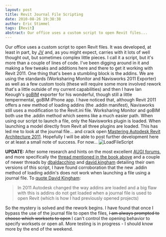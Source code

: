```yaml
---
layout: post
title: Revit Journal File Scripting
date: 2010-08-26 19:38:38
author: Eric Stimmel
tags: [Revit]
abstract: Our office uses a custom script to open Revit files...
---
```


Our office uses a custom script to open Revit files. It was developed, at least in part, by [JV][] and, as you might expect, carries with it lots of well thought out, but sometimes complex little pieces. I call it a script, but it's more than a couple of lines of code. I've been digging around in it and making a few tweaks and additions here and there to get it working with Revit 2011. One thing that's been a stumbling block is the addins. We are using the standards (Worksharing Monitor and Navisworks 2011 Exporter) as well as a few custom tools (these will require some more involved rework that's a little outside of my current capabilities) and then I have Ian Keough's [goBIM][] exporter for his wonderful, though still a little tempermental, goBIM iPhone app. I have noticed that, although Revit 2011 offers a new method of loading addins (the .addin manifest), Navisworks still uses a modification to the Revit.ini file. Worksharing Monitor and goBIM both use the .addin method which seems like a much easier path. When using our script to launch a file, only the Navisworks plugin is loaded. When launching a model directly from Revit all three plugins are loaded. This has led me to look at the journal file... and crack open [Mastering Autodesk Revit Architecture 2011][]. Hopefully I will be able to post further development here or at least a small note of success. For now... ![LoadFileScript][] 

**UPDATE:** After some research and hints on the most excellent [AUGI forums][], and more specifically the [thread mentioned in the book above][6] and a couple of newer threads by [dbaldacchino][7] and [david.kingham][8] detailing their own versions of this script, I have found corroboration that the new .addin method of loading addin's does not work when launching a file using a journal file. To [quote David Kingham][]:

> In 2011 Autodesk changed the way addins are loaded and a big flaw with
> this is addins do not get loaded when a journal file is used to open
> Revit (which is how I had previously opened projects)

So the mystery is solved and the rework begins. I have found that once I bypass the use of the journal file to open the files, <del>I am always prompted to choose which worksets to open</del> I can't control the opening behavior to specify worksets or open all. More testing is in progress - I should know more by the end of the weekend.

  [6]: http://forums.augi.com/showthread.php?t=65897 "The original thread"
  [7]: http://forums.augi.com/showthread.php?t=117310 "Dave Baldacchino's version"
  [8]: http://forums.augi.com/showthread.php?t=92831 "David Kingham's version"
  [JV]: http://allthingsbim.blogspot.com/
  [goBIM]: http://go-bim.iankeough.com/wordpress/
  [Mastering Autodesk Revit Architecture 2011]: http://www.amazon.com/gp/product/0470626968?ie=UTF8&tag=ericstimmel-20&linkCode=as2&camp=1789&creative=390957&creativeASIN=0470626968/
  [LoadFileScript]: http://ericstimmel.com/blog_imgs/Journal_LoadFileScript_sm.jpg
  [AUGI forums]: http://forums.augi.com/
  [quote David Kingham]: http://forums.augi.com/showpost.php?p=1075925&postcount=48

